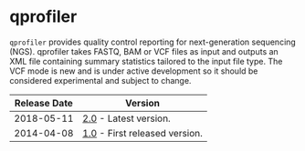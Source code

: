 # qprofiler

`qprofiler` provides quality control reporting for next-generation 
sequencing (NGS). qprofiler takes FASTQ, BAM or VCF files as input and
outputs an XML file containing summary statistics tailored to the input
file type. The VCF mode is new and is under active development so it 
should be considered experimental and subject to change.

Release Date | Version
------------ | --------
2018-05-11   | [2.0](qprofiler_2_0) - Latest version.
2014-04-08   | [1.0](qprofiler_1_0) - First released version.
